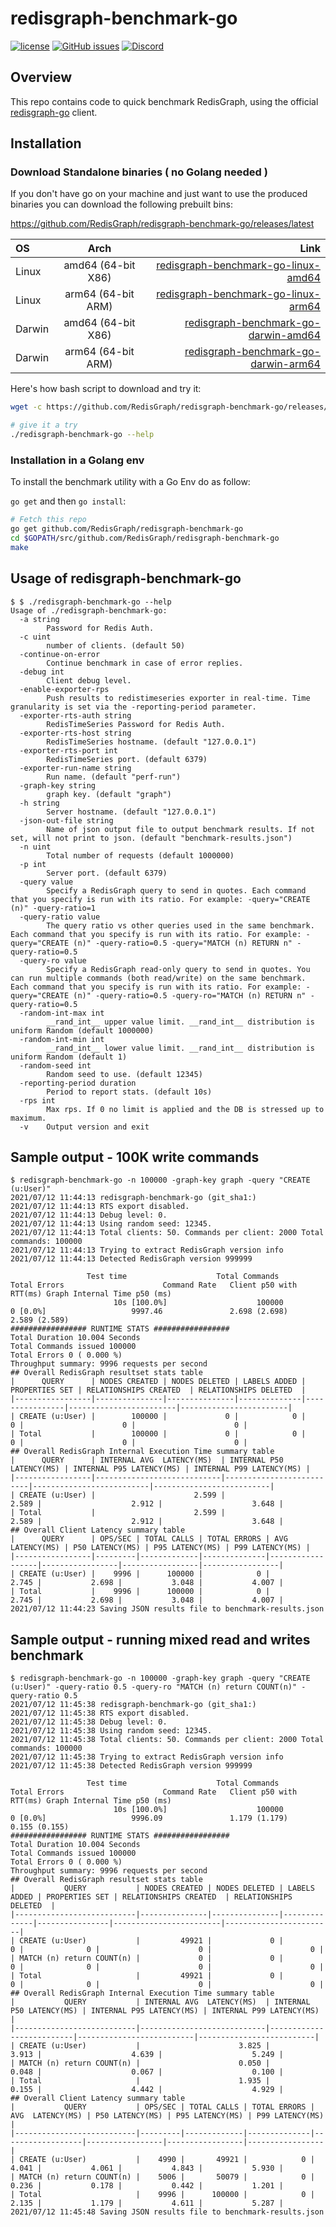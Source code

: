 # redisgraph-benchmark-go

[![license](https://img.shields.io/github/license/RedisGraph/redisgraph-benchmark-go.svg)](https://github.com/RedisGraph/redisgraph-benchmark-go)
[![GitHub issues](https://img.shields.io/github/release/RedisGraph/redisgraph-benchmark-go.svg)](https://github.com/RedisGraph/redisgraph-benchmark-go/releases/latest)
[![Discord](https://img.shields.io/discord/697882427875393627?style=flat-square)](https://discord.gg/gWBRT6P)

## Overview

This repo contains code to quick benchmark RedisGraph, using the official [redisgraph-go](https://github.com/RedisGraph/redisgraph-go) client.  

## Installation

### Download Standalone binaries ( no Golang needed )

If you don't have go on your machine and just want to use the produced binaries you can download the following prebuilt bins:

https://github.com/RedisGraph/redisgraph-benchmark-go/releases/latest

| OS | Arch | Link |
| :---         |     :---:      |          ---: |
| Linux   | amd64  (64-bit X86)     | [redisgraph-benchmark-go-linux-amd64](https://github.com/RedisGraph/redisgraph-benchmark-go/releases/latest/download/redisgraph-benchmark-go-linux-amd64.tar.gz)    |
| Linux   | arm64 (64-bit ARM)     | [redisgraph-benchmark-go-linux-arm64](https://github.com/RedisGraph/redisgraph-benchmark-go/releases/latest/download/redisgraph-benchmark-go-linux-arm64.tar.gz)    |
| Darwin   | amd64  (64-bit X86)     | [redisgraph-benchmark-go-darwin-amd64](https://github.com/RedisGraph/redisgraph-benchmark-go/releases/latest/download/redisgraph-benchmark-go-darwin-amd64.tar.gz)    |
| Darwin   | arm64 (64-bit ARM)     | [redisgraph-benchmark-go-darwin-arm64](https://github.com/RedisGraph/redisgraph-benchmark-go/releases/latest/download/redisgraph-benchmark-go-darwin-arm64.tar.gz)    |

Here's how bash script to download and try it:

```bash
wget -c https://github.com/RedisGraph/redisgraph-benchmark-go/releases/latest/download/redisgraph-benchmark-go-$(uname -mrs | awk '{ print tolower($1) }')-$(dpkg --print-architecture).tar.gz -O - | tar -xz

# give it a try
./redisgraph-benchmark-go --help
```


### Installation in a Golang env

To install the benchmark utility with a Go Env do as follow:

`go get` and then `go install`:
```bash
# Fetch this repo
go get github.com/RedisGraph/redisgraph-benchmark-go
cd $GOPATH/src/github.com/RedisGraph/redisgraph-benchmark-go
make
```

## Usage of redisgraph-benchmark-go

```
$ $ ./redisgraph-benchmark-go --help
Usage of ./redisgraph-benchmark-go:
  -a string
        Password for Redis Auth.
  -c uint
        number of clients. (default 50)
  -continue-on-error
        Continue benchmark in case of error replies.
  -debug int
        Client debug level.
  -enable-exporter-rps
        Push results to redistimeseries exporter in real-time. Time granularity is set via the -reporting-period parameter.
  -exporter-rts-auth string
        RedisTimeSeries Password for Redis Auth.
  -exporter-rts-host string
        RedisTimeSeries hostname. (default "127.0.0.1")
  -exporter-rts-port int
        RedisTimeSeries port. (default 6379)
  -exporter-run-name string
        Run name. (default "perf-run")
  -graph-key string
        graph key. (default "graph")
  -h string
        Server hostname. (default "127.0.0.1")
  -json-out-file string
        Name of json output file to output benchmark results. If not set, will not print to json. (default "benchmark-results.json")
  -n uint
        Total number of requests (default 1000000)
  -p int
        Server port. (default 6379)
  -query value
        Specify a RedisGraph query to send in quotes. Each command that you specify is run with its ratio. For example: -query="CREATE (n)" -query-ratio=1
  -query-ratio value
        The query ratio vs other queries used in the same benchmark. Each command that you specify is run with its ratio. For example: -query="CREATE (n)" -query-ratio=0.5 -query="MATCH (n) RETURN n" -query-ratio=0.5
  -query-ro value
        Specify a RedisGraph read-only query to send in quotes. You can run multiple commands (both read/write) on the same benchmark. Each command that you specify is run with its ratio. For example: -query="CREATE (n)" -query-ratio=0.5 -query-ro="MATCH (n) RETURN n" -query-ratio=0.5
  -random-int-max int
        __rand_int__ upper value limit. __rand_int__ distribution is uniform Random (default 1000000)
  -random-int-min int
        __rand_int__ lower value limit. __rand_int__ distribution is uniform Random (default 1)
  -random-seed int
        Random seed to use. (default 12345)
  -reporting-period duration
        Period to report stats. (default 10s)
  -rps int
        Max rps. If 0 no limit is applied and the DB is stressed up to maximum.
  -v    Output version and exit
```

## Sample output - 100K write commands

```
$ redisgraph-benchmark-go -n 100000 -graph-key graph -query "CREATE (u:User)" 
2021/07/12 11:44:13 redisgraph-benchmark-go (git_sha1:)
2021/07/12 11:44:13 RTS export disabled.
2021/07/12 11:44:13 Debug level: 0.
2021/07/12 11:44:13 Using random seed: 12345.
2021/07/12 11:44:13 Total clients: 50. Commands per client: 2000 Total commands: 100000
2021/07/12 11:44:13 Trying to extract RedisGraph version info
2021/07/12 11:44:13 Detected RedisGraph version 999999

                 Test time                    Total Commands              Total Errors                      Command Rate   Client p50 with RTT(ms) Graph Internal Time p50 (ms)
                       10s [100.0%]                    100000                         0 [0.0%]                   9997.46               2.698 (2.698)                2.589 (2.589)       
################# RUNTIME STATS #################
Total Duration 10.004 Seconds
Total Commands issued 100000
Total Errors 0 ( 0.000 %)
Throughput summary: 9996 requests per second
## Overall RedisGraph resultset stats table
|      QUERY      | NODES CREATED | NODES DELETED | LABELS ADDED | PROPERTIES SET | RELATIONSHIPS CREATED  | RELATIONSHIPS DELETED  |
|-----------------|---------------|---------------|--------------|----------------|------------------------|------------------------|
| CREATE (u:User) |        100000 |             0 |            0 |              0 |                      0 |                      0 |
| Total           |        100000 |             0 |            0 |              0 |                      0 |                      0 |
## Overall RedisGraph Internal Execution Time summary table
|      QUERY      | INTERNAL AVG  LATENCY(MS)  | INTERNAL P50 LATENCY(MS) | INTERNAL P95 LATENCY(MS) | INTERNAL P99 LATENCY(MS) |
|-----------------|----------------------------|--------------------------|--------------------------|--------------------------|
| CREATE (u:User) |                      2.599 |                    2.589 |                    2.912 |                    3.648 |
| Total           |                      2.599 |                    2.589 |                    2.912 |                    3.648 |
## Overall Client Latency summary table
|      QUERY      | OPS/SEC | TOTAL CALLS | TOTAL ERRORS | AVG  LATENCY(MS) | P50 LATENCY(MS) | P95 LATENCY(MS) | P99 LATENCY(MS) |
|-----------------|---------|-------------|--------------|------------------|-----------------|-----------------|-----------------|
| CREATE (u:User) |    9996 |      100000 |            0 |            2.745 |           2.698 |           3.048 |           4.007 |
| Total           |    9996 |      100000 |            0 |            2.745 |           2.698 |           3.048 |           4.007 |
2021/07/12 11:44:23 Saving JSON results file to benchmark-results.json
```


## Sample output - running mixed read and writes benchmark

```
$ redisgraph-benchmark-go -n 100000 -graph-key graph -query "CREATE (u:User)" -query-ratio 0.5 -query-ro "MATCH (n) return COUNT(n)" -query-ratio 0.5
2021/07/12 11:45:38 redisgraph-benchmark-go (git_sha1:)
2021/07/12 11:45:38 RTS export disabled.
2021/07/12 11:45:38 Debug level: 0.
2021/07/12 11:45:38 Using random seed: 12345.
2021/07/12 11:45:38 Total clients: 50. Commands per client: 2000 Total commands: 100000
2021/07/12 11:45:38 Trying to extract RedisGraph version info
2021/07/12 11:45:38 Detected RedisGraph version 999999

                 Test time                    Total Commands              Total Errors                      Command Rate   Client p50 with RTT(ms) Graph Internal Time p50 (ms)
                       10s [100.0%]                    100000                         0 [0.0%]                   9996.09               1.179 (1.179)                0.155 (0.155)       
################# RUNTIME STATS #################
Total Duration 10.004 Seconds
Total Commands issued 100000
Total Errors 0 ( 0.000 %)
Throughput summary: 9996 requests per second
## Overall RedisGraph resultset stats table
|           QUERY           | NODES CREATED | NODES DELETED | LABELS ADDED | PROPERTIES SET | RELATIONSHIPS CREATED  | RELATIONSHIPS DELETED  |
|---------------------------|---------------|---------------|--------------|----------------|------------------------|------------------------|
| CREATE (u:User)           |         49921 |             0 |            0 |              0 |                      0 |                      0 |
| MATCH (n) return COUNT(n) |             0 |             0 |            0 |              0 |                      0 |                      0 |
| Total                     |         49921 |             0 |            0 |              0 |                      0 |                      0 |
## Overall RedisGraph Internal Execution Time summary table
|           QUERY           | INTERNAL AVG  LATENCY(MS)  | INTERNAL P50 LATENCY(MS) | INTERNAL P95 LATENCY(MS) | INTERNAL P99 LATENCY(MS) |
|---------------------------|----------------------------|--------------------------|--------------------------|--------------------------|
| CREATE (u:User)           |                      3.825 |                    3.913 |                    4.639 |                    5.249 |
| MATCH (n) return COUNT(n) |                      0.050 |                    0.048 |                    0.067 |                    0.100 |
| Total                     |                      1.935 |                    0.155 |                    4.442 |                    4.929 |
## Overall Client Latency summary table
|           QUERY           | OPS/SEC | TOTAL CALLS | TOTAL ERRORS | AVG  LATENCY(MS) | P50 LATENCY(MS) | P95 LATENCY(MS) | P99 LATENCY(MS) |
|---------------------------|---------|-------------|--------------|------------------|-----------------|-----------------|-----------------|
| CREATE (u:User)           |    4990 |       49921 |            0 |            4.041 |           4.061 |           4.843 |           5.930 |
| MATCH (n) return COUNT(n) |    5006 |       50079 |            0 |            0.236 |           0.178 |           0.442 |           1.201 |
| Total                     |    9996 |      100000 |            0 |            2.135 |           1.179 |           4.611 |           5.287 |
2021/07/12 11:45:48 Saving JSON results file to benchmark-results.json
```
